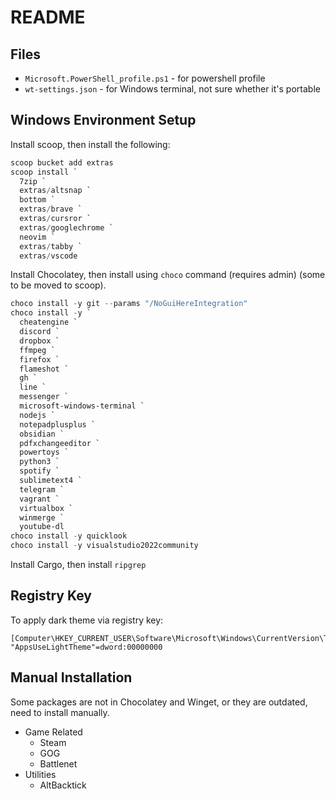 # README

## Files

* `Microsoft.PowerShell_profile.ps1` - for powershell profile
* `wt-settings.json` - for Windows terminal, not sure whether it's portable

## Windows Environment Setup

Install scoop, then install the following:

``` ps1
scoop bucket add extras
scoop install `
  7zip `
  extras/altsnap `
  bottom `
  extras/brave `
  extras/cursror `
  extras/googlechrome `
  neovim `
  extras/tabby `
  extras/vscode

```

Install Chocolatey, then install using `choco` command (requires admin) (some to be moved to scoop).

``` ps1
choco install -y git --params "/NoGuiHereIntegration"
choco install -y `
  cheatengine `
  discord `
  dropbox `
  ffmpeg `
  firefox `
  flameshot `
  gh `
  line `
  messenger `
  microsoft-windows-terminal `
  nodejs `
  notepadplusplus `
  obsidian `
  pdfxchangeeditor `
  powertoys `
  python3 `
  spotify `
  sublimetext4 `
  telegram `
  vagrant `
  virtualbox `
  winmerge `
  youtube-dl
choco install -y quicklook
choco install -y visualstudio2022community
```

Install Cargo, then install `ripgrep`

## Registry Key

To apply dark theme via registry key:

``` reg
[Computer\HKEY_CURRENT_USER\Software\Microsoft\Windows\CurrentVersion\Themes\Personalize]
"AppsUseLightTheme"=dword:00000000
```

## Manual Installation

Some packages are not in Chocolatey and Winget, or they are outdated, need to install manually.

* Game Related
  * Steam
  * GOG
  * Battlenet
* Utilities
  * AltBacktick
